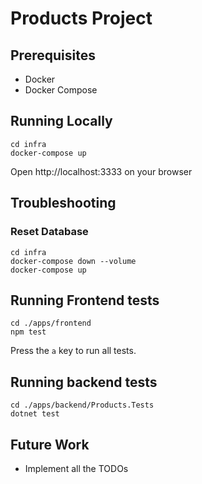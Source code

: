 # Products Project

## Prerequisites

- Docker
- Docker Compose

## Running Locally

```shell
cd infra
docker-compose up
```

Open http://localhost:3333 on your browser

## Troubleshooting

### Reset Database

```shell
cd infra
docker-compose down --volume
docker-compose up
```

## Running Frontend tests

```
cd ./apps/frontend
npm test
```

Press the `a` key to run all tests.

## Running backend tests

```
cd ./apps/backend/Products.Tests
dotnet test
```

## Future Work

- Implement all the TODOs